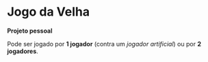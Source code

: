 # Jogo da Velha

**Projeto pessoal**

Pode ser jogado por **1 jogador** (contra um *jogador artificial*) ou por **2 jogadores**.
